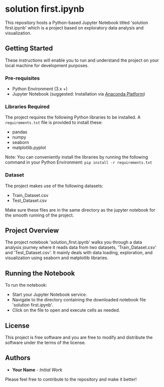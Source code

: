# solution first.ipynb

This repository hosts a Python-based Jupyter Notebook titled 'solution first.ipynb' which is a project based on exploratory data analysis and visualization.

## Getting Started

These instructions will enable you to run and understand the project on your local machine for development purposes.

### Pre-requisites

- Python Environment (3.x +)
- Jupyter Notebook (suggested: Installation via [Anaconda Platform](https://www.anaconda.com/products/distribution))

### Libraries Required

The project requires the following Python libraries to be installed. A `requirements.txt` file is provided to install these:

- pandas 
- numpy 
- seaborn 
- matplotlib.pyplot 

Note: You can conveniently install the libraries by running the following command in your Python Environment: 
`pip install -r requirements.txt`

### Dataset

The project makes use of the following datasets:

- Train_Dataset.csv
- Test_Dataset.csv

Make sure these files are in the same directory as the jupyter notebook for the smooth running of the project.

## Project Overview

The project notebook 'solution_first.ipynb' walks you through a data analysis journey where it reads data from two datasets, 'Train_Dataset.csv' and 'Test_Dataset.csv'. It mainly deals with data loading, exploration, and visualization using seaborn and matplotlib libraries.

## Running the Notebook

To run the notebook:

- Start your Jupyter Notebook service.
- Navigate to the directory containing the downloaded notebook file 'solution first.ipynb'.
- Click on the file to open and execute cells as needed.

## License

This project is free software and you are free to modify and distribute the software under the terms of the license.

## Authors

- **Your Name** - *Initial Work*

Please feel free to contribute to the repository and make it better!
